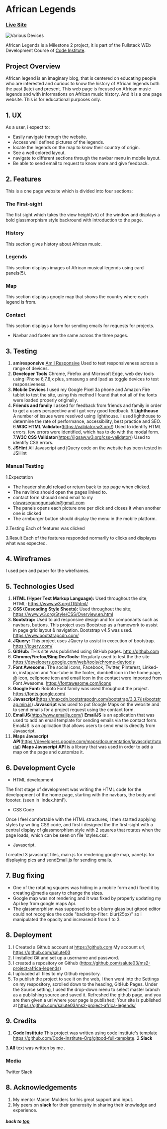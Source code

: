 # African Legends

### [Live Site](https://salute03.github.io/ms2-project-africa-legends/)

![Various Devices](https://salute03.github.io/ms2-project-africa-legends/assets/images/fela/responsive.jpg.png)


African Legends is a Milestone 2 project, it is part of the Fullstack WEb Development Course of [Code Institute](https://codeinstitute.net/).

## Project Overview

African legend is an imaginary blog, that is centered on educating people who are interested and curious to know the history of African legends both the past (late) and present.
This web page is focused on African music legends and with informations on African music history. And it is a one page website.
This is for educational purposes only.

## 1. UX

As a user, i expect to:
* Easily navigate through the website.
* Access well defined pictures of the legends.
* locate the legends on the map to know their country of origin.
* See a well colored layout.
* navigate to different sections through the navbar menu in mobile layout.
* Be able to send email to request to know more and give feedback.

## 2. Features

This is a one page website which is divided into four sections:

### The First-sight
The fist sight which takes the view height(vh) of the window and displays a bold glassmorphism style backround with introduction to the page.


### History
This section gives history about African music.

### Legends
This section displays images of African musical legends using card panels(5).

### Map
This section displays google map that shows the country where each legend is from.

### Contact
This section displays a form for sending emails for requests for projects.

* Navbar and footer are the same acroos the three pages.


## 3. Testing

1. **amiresponsive** [Am I Responsive](http://ami.responsivedesign.is/) Used to test responsiveness across a range of devices.
2. **Developer Tools** Chrome, Firefox and Microsoft Edge, web dev tools using iPhone 6,7,8,x plus, smasung s and Ipad as toggle devices to test responsiveness.
3. **Mobile Devices** I used my Google Pixel 3a phone and Amazon Fire tablet to test the site, using this method I found that not all of the fonts were loaded properly originally.
4. **Friends and family** I asked for feedback from friends and family in order to get a users perspective and i got very good feedback.
5.**Lighthouse** A number of issues were resolved using lighthouse. I used lighthouse to determine the rate of performance, accessibility, best practice and SEO.
6.**W3C HTML Validator**(https://validator.w3.org/) Used to identify HTML errors. few errors were identified, which has to do with the modal form.
7.**W3C CSS Validator**(https://jigsaw.w3.org/css-validator/) Used to identify CSS errors.
8. **JSHint** All Javascript and jQuery code on the website has been tested in JSHint

### Manual Testing

1.Expectation 
* The header should reload or return back to top page when clicked.
* The navlinks should open the pages linked to.
* contact form shouuld send email to my oluwasegunogunsakin@gmail.com
* The panels opens each picture one per click and closes it when another one is clicked
* The armburger button should display the menu in the mobile platform.

2.Testing
Each of features was clicked

3.Result
Each of the features responded normarlly to clicks and displayes what was expected.

## 4. Wireframes
I used pen and paper for the wireframes.

## 5. Technologies Used

1. **HTML (Hyper Text Markup Language):** Used throughout the site;  
   HTML: https://www.w3.org/TR/html/ 
2. **CSS (Cascading Style Sheets):** Used throughout the site;
   https://www.w3.org/Style/CSS/Overview.en.html
3. **Bootstrap:** Used to aid responsive design and for componants such as navbars, buttons. This project uses Bootstrap as a framework to assist in page grid layout & navigation.  Bootstrap v4.5 was used.
   https://www.bootstrapcdn.com/
4. **JQuery:** This project uses JQuery to assist in execution of bootstrap.
   https://jquery.com/
5. **GitHub:** THis site was published using GitHub pages.
   http://github.com
6. **Chrome/Firefox/Bing DevTools:** Regularly used to test the the site 
   https://developers.google.com/web/tools/chrome-devtools
7. **Font Awesome:** The social icons,  Facebook, Twitter, Pinterest, Linked-in, instagram and You-tube  in the footer, dumbell icon in the home page, @ icon, cellphone icon and email icon in the contact  were imported from Font Awesome. 
   https://fontawesome.com/icons
8. **Google Font:** Roboto Font family was used throughout the project.
   https://fonts.google.com/
9. **Javascript**(https://maxcdn.bootstrapcdn.com/bootstrap/3.3.7/js/bootstrap.min.js)
    **Javascript** was used to put Google Maps on the website and to send emails for a project request using the contact form.
10. **EmailJS**(http://www.emailjs.com/)
    **EmailJS** is an application that was used to add an email template for sending emails via the contact form.
    EmailJS is an aplication that allows users to send emails directly from Javascript.
11. **Maps Javascript API**(https://developers.google.com/maps/documentation/javascript/tutorial)
    **Maps Javascript API** is a library that was used in order to add a map on the page and customize it.

## 6. Development Cycle

* HTML development

The first stage of development was writing the HTML code for the develpopment of the home page, starting with the navbars, the body and foooter. (seen in 'index.html').

* CSS Code

Once I feel comfortable with the HTML structures, I then started applying styles by writing CSS code,
and first i designed the the first-sight with a central display of glassmorphism style with 2 squares that rotates when the page loads, which can be seen on file 'styles.css'.

* Javascript.

I created 3 javascript files, main.js for rendering google map, panel.js for displaying pics and sendEmail.js for sending emails.


## 7. Bug fixing
* One of the rotating squares was hiding in a mobile form and i fixed it by creating @media quary to change the sizes.
* Google map was not rendering and it was fixed by properly updating my Api key from google maps Api.
* The glassmorphism was supposed to be a blurry glass but gitpod editor could not recognice the code "backdrop-filter: blur(25px)" so i manipulated the opacity and increased
it from 1 to 3.  


## 8. Deployment

1. I Created a Github account at https://github.com
   My account url; https://github.com/salute03
2. I installed Git and set up a username and password.
3. I created a repository on Github (https://github.com/salute03/ms2-project-africa-legends)
4. I uploaded all files to my Github repository.
6. To publish the project to see it on the web, I then went into the Settings on my respository, scrolled down to the heading, GitHub Pages. Under the Source setting, I used the drop-down menu to select master branch as a publishing source and saved it. Refreshed the github page, and you are then given a url where your page is published;
Your site is published at https://github.com/salute03/ms2-project-africa-legends/


## 9. Credits

1. **Code Institute**
This project was written using code institute's template https://github.com/Code-Institute-Org/gitpod-full-template. 
2.**Slack**

3.**All** text was written by me .

### Media
Twitter
Slack


## 8. Acknowledgements

1.  My mentor Marcel Mulders for his great support and input.
2.  My peers on **slack** for their generosity in sharing their knowledge and experience. 

##### back to [top](#table-of-contents)
                  